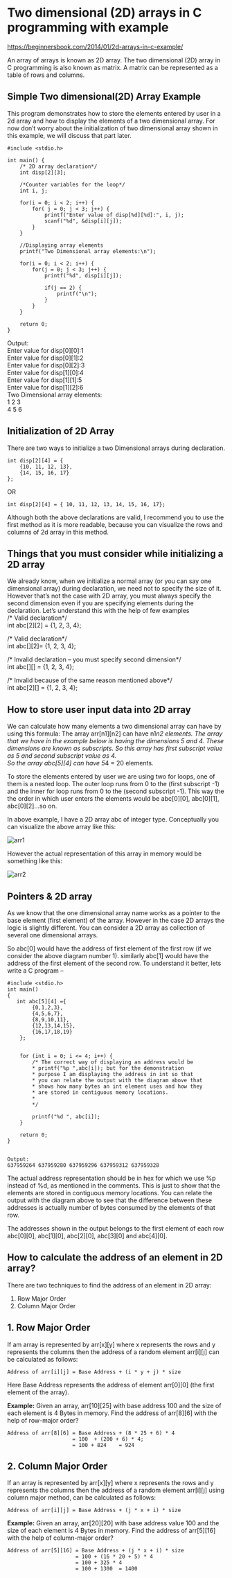 # Two dimensional (2D) arrays in C programming with example
https://beginnersbook.com/2014/01/2d-arrays-in-c-example/

An array of arrays is known as 2D array. The two dimensional (2D) array in C programming is also known as matrix. A matrix can be represented as a table of rows and columns.  

## Simple Two dimensional(2D) Array Example
This program demonstrates how to store the elements entered by user in a 2d array and how to display the elements of a two dimensional array. For now don’t worry about the initialization of two dimensional array shown in this example, we will discuss that part later.  
```
#include <stdio.h>

int main() {
    /* 2D array declaration*/
    int disp[2][3];

    /*Counter variables for the loop*/
    int i, j;

    for(i = 0; i < 2; i++) {
        for( j = 0; j < 3; j++) {
            printf("Enter value of disp[%d][%d]:", i, j);
            scanf("%d", &disp[i][j]);
        }
    }

    //Displaying array elements
    printf("Two Dimensional array elements:\n");

    for(i = 0; i < 2; i++) {
        for(j = 0; j < 3; j++) {
            printf("%d", disp[i][j]);

            if(j == 2) {
                printf("\n");
            }
        }
    }

    return 0;
}
```
Output:  
Enter value for disp[0][0]:1  
Enter value for disp[0][1]:2  
Enter value for disp[0][2]:3  
Enter value for disp[1][0]:4  
Enter value for disp[1][1]:5  
Enter value for disp[1][2]:6    
Two Dimensional array elements:  
1 2 3   
4 5 6   

## Initialization of 2D Array
There are two ways to initialize a two Dimensional arrays during declaration.
```
int disp[2][4] = {
    {10, 11, 12, 13},
    {14, 15, 16, 17}
};
```
OR
```
int disp[2][4] = { 10, 11, 12, 13, 14, 15, 16, 17};
```
Although both the above declarations are valid, I recommend you to use the first method as it is more readable, because you can visualize the rows and columns of 2d array in this method.  

## Things that you must consider while initializing a 2D array
We already know, when we initialize a normal array (or you can say one dimensional array) during declaration, we need not to specify the size of it. However that’s not the case with 2D array, you must always specify the second dimension even if you are specifying elements during the declaration. Let’s understand this with the help of few examples  
/* Valid declaration*/  
int abc[2][2] = {1, 2, 3, 4};  

/* Valid declaration*/  
int abc[][2]= {1, 2, 3, 4};  

/* Invalid declaration – you must specify second dimension*/  
int abc[][] = {1, 2, 3, 4};  

/* Invalid because of the same reason  mentioned above*/    
int abc[2][] = {1, 2, 3, 4};  

## How to store user input data into 2D array
We can calculate how many elements a two dimensional array can have by using this formula: The array arr[n1][n2] can have n1*n2 elements. The array that we have in the example below is having the dimensions 5 and 4. These dimensions are known as subscripts. So this array has first subscript value as 5 and second subscript value as 4.  
So the array abc[5][4] can have 5*4 = 20 elements.  

To store the elements entered by user we are using two for loops, one of them is a nested loop. The outer loop runs from 0 to the (first subscript -1) and the inner for loop runs from 0 to the (second subscript -1). This way the the order in which user enters the elements would be abc[0][0], abc[0][1], abc[0][2]…so on.  

In above example, I have a 2D array abc of integer type. Conceptually you can visualize the above array like this:  

![arr1](arr1.png?raw=true "arr1")  

However the actual representation of this array in memory would be something like this:  

![arr2](arr2.png?raw=true "arr2")  

## Pointers & 2D array
As we know that the one dimensional array name works as a pointer to the base element (first element) of the array. However in the case 2D arrays the logic is slightly different. You can consider a 2D array as collection of several one dimensional arrays.  

So abc[0] would have the address of first element of the first row (if we consider the above diagram number 1).
similarly abc[1] would have the address of the first element of the second row. To understand it better, lets write a C program –  
```
#include <stdio.h>
int main()
{
   int abc[5][4] ={
        {0,1,2,3},
        {4,5,6,7},
        {8,9,10,11},
        {12,13,14,15},
        {16,17,18,19}
    };


    for (int i = 0; i <= 4; i++) {
        /* The correct way of displaying an address would be
        * printf("%p ",abc[i]); but for the demonstration
        * purpose I am displaying the address in int so that
        * you can relate the output with the diagram above that
        * shows how many bytes an int element uses and how they
        * are stored in contiguous memory locations.
        *
        */
    
        printf("%d ", abc[i]);
    }

    return 0;
}


Output:
637959264 637959280 637959296 637959312 637959328
```
The actual address representation should be in hex for which we use %p instead of %d, as mentioned in the comments. This is just to show that the elements are stored in contiguous memory locations. You can relate the output with the diagram above to see that the difference between these addresses is actually number of bytes consumed by the elements of that row.  

The addresses shown in the output belongs to the first element of each row abc[0][0], abc[1][0], abc[2][0], abc[3][0] and abc[4][0].  

## How to calculate the address of an element in 2D array?
There are two techniques to find the address of an element in 2D array:  
1. Row Major Order  
2. Column Major Order  

## 1. Row Major Order
If am array is represented by arr[x][y] where x represents the rows and y represents the columns then the address of a random element arr[i][j] can be calculated as follows:  
```
Address of arr[i][j] = Base Address + (i * y + j) * size  
```
Here Base Address represents the address of element arr[0][0] (the first element of the array).  

**Example:** Given an array, arr[10][25] with base address 100 and the size of each element is 4 Bytes in memory. Find the address of arr[8][6] with the help of row-major order?  
```
Address of arr[8][6] = Base Address + (8 * 25 + 6) * 4
                     = 100  + (200 + 6) * 4;
                     = 100 + 824    = 924
```

## 2. Column Major Order
If an array is represented by arr[x][y] where x represents the rows and y represents the columns then the address of a random element arr[i][j] using column major method, can be calculated as follows:
```
Address of arr[i][j] = Base Address + (j * x + i) * size
```
**Example:** Given an array, arr[20][20] with base address value 100 and the size of each element is 4 Bytes in memory. Find the address of arr[5][16] with the help of column-major order?  
```
Address of arr[5][16] = Base Address + (j * x + i) * size
                      = 100 + (16 * 20 + 5) * 4
                      = 100 + 325 * 4
                      = 100 + 1300  = 1400
```




